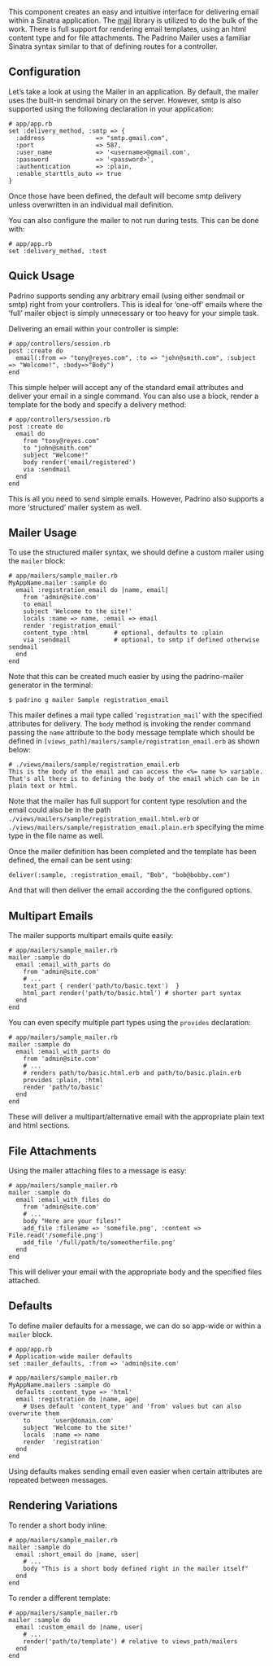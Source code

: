 This component creates an easy and intuitive interface for delivering email within a Sinatra application. The [mail](http://github.com/mikel/mail) library is utilized to do the bulk of the work. There is full support for rendering email templates, using an html content type and for file attachments. The Padrino Mailer uses a familiar Sinatra syntax similar to that of defining routes for a controller.



## Configuration

Let’s take a look at using the Mailer in an application. By default, the mailer uses the built-in sendmail
 binary on the server. However, smtp is also supported using the following declaration in your application:

    # app/app.rb
    set :delivery_method, :smtp => {
      :address              => "smtp.gmail.com",
      :port                 => 587,
      :user_name            => '<username>@gmail.com',
      :password             => '<password>',
      :authentication       => :plain,
      :enable_starttls_auto => true
    }

Once those have been defined, the default will become smtp delivery unless overwritten in an individual mail definition.

You can also configure the mailer to not run during tests. This can be done with:

    # app/app.rb
    set :delivery_method, :test



## Quick Usage

Padrino supports sending any arbitrary email (using either sendmail or smtp) right from your controllers. This is ideal for ‘one-off’ emails where the ‘full’ mailer object is simply unnecessary or too heavy for your simple task.

Delivering an email within your controller is simple:

    # app/controllers/session.rb
    post :create do
      email(:from => "tony@reyes.com", :to => "john@smith.com", :subject => "Welcome!", :body=>"Body")
    end

This simple helper will accept any of the standard email attributes and deliver your email in a single command. You can also use a block, render a template for the body and specify a delivery method:

    # app/controllers/session.rb
    post :create do
      email do
        from "tony@reyes.com"
        to "john@smith.com"
        subject "Welcome!"
        body render('email/registered')
        via :sendmail
      end
    end

This is all you need to send simple emails. However, Padrino also supports a more ‘structured’ mailer system as well.



## Mailer Usage

To use the structured mailer syntax, we should define a custom mailer using the `mailer` block:

    # app/mailers/sample_mailer.rb
    MyAppName.mailer :sample do
      email :registration_email do |name, email|
        from 'admin@site.com'
        to email
        subject 'Welcome to the site!'
        locals :name => name, :email => email
        render 'registration_email'
        content_type :html       # optional, defaults to :plain
        via :sendmail            # optional, to smtp if defined otherwise sendmail
      end
    end

Note that this can be created much easier by using the padrino-mailer generator in the terminal:

    $ padrino g mailer Sample registration_email

This mailer defines a mail type called ‘`registration_mail`’ with the specified attributes for delivery. The `body` method is invoking the render command passing the `name` attribute to the body message template which should be defined in `[views_path]/mailers/sample/registration_email.erb` as shown below:

    # ./views/mailers/sample/registration_email.erb
    This is the body of the email and can access the <%= name %> variable.
    That's all there is to defining the body of the email which can be in plain text or html.

Note that the mailer has full support for content type resolution and the email could also be in the path `./views/mailers/sample/registration_email.html.erb` or `./views/mailers/sample/registration_email.plain.erb` specifying the mime type in the file name as well.

Once the mailer definition has been completed and the template has been defined, the email can be sent using:

    deliver(:sample, :registration_email, "Bob", "bob@bobby.com")

And that will then deliver the email according the the configured options.



## Multipart Emails

The mailer supports multipart emails quite easily:

    # app/mailers/sample_mailer.rb
    mailer :sample do
      email :email_with_parts do
        from 'admin@site.com'
        # ...
        text_part { render('path/to/basic.text')  }
        html_part render('path/to/basic.html') # shorter part syntax
      end
    end

You can even specify multiple part types using the `provides` declaration:

    # app/mailers/sample_mailer.rb
    mailer :sample do
      email :email_with_parts do
        from 'admin@site.com'
        # ...
        # renders path/to/basic.html.erb and path/to/basic.plain.erb
        provides :plain, :html
        render 'path/to/basic'
      end
    end

These will deliver a multipart/alternative email with the appropriate plain text and html sections.



## File Attachments

Using the mailer attaching files to a message is easy:

    # app/mailers/sample_mailer.rb
    mailer :sample do
      email :email_with_files do
        from 'admin@site.com'
        # ...
        body "Here are your files!"
        add_file :filename => 'somefile.png', :content => File.read('/somefile.png')
        add_file '/full/path/to/someotherfile.png'
      end
    end

This will deliver your email with the appropriate body and the specified files attached.



## Defaults

To define mailer defaults for a message, we can do so app-wide or within a `mailer` block.

    # app/app.rb
    # Application-wide mailer defaults
    set :mailer_defaults, :from => 'admin@site.com'

    # app/mailers/sample_mailer.rb
    MyAppName.mailers :sample do
      defaults :content_type => 'html'
      email :registration do |name, age|
        # Uses default 'content_type' and 'from' values but can also overwrite them
        to      'user@domain.com'
        subject 'Welcome to the site!'
        locals  :name => name
        render  'registration'
      end
    end

Using defaults makes sending email even easier when certain attributes are repeated between messages.



## Rendering Variations

To render a short body inline:

    # app/mailers/sample_mailer.rb
    mailer :sample do
      email :short_email do |name, user|
        # ...
        body "This is a short body defined right in the mailer itself"
      end
    end

To render a different template:

    # app/mailers/sample_mailer.rb
    mailer :sample do
      email :custom_email do |name, user|
        # ...
        render('path/to/template') # relative to views_path/mailers
      end
    end
